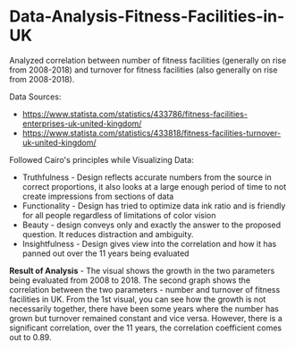 # Data-Analysis-Fitness-Facilities-in-UK

Analyzed correlation between number of fitness facilities (generally on rise from 2008-2018) and turnover for fitness facilities (also generally on rise from 2008-2018). 

Data Sources:
* https://www.statista.com/statistics/433786/fitness-facilities-enterprises-uk-united-kingdom/
* https://www.statista.com/statistics/433818/fitness-facilities-turnover-uk-united-kingdom/

Followed Cairo's principles while Visualizing Data:
* Truthfulness - Design reflects accurate numbers from the source in correct proportions, it also looks at a large enough period of time to not create impressions from sections of data
* Functionality - Design has tried to optimize data ink ratio and is friendly for all people regardless of limitations of color vision
* Beauty - design conveys only and exactly the answer to the proposed question. It reduces distraction and ambiguity.
* Insightfulness - Design gives view into the correlation and how it has panned out over the 11 years being evaluated

**Result of Analysis** - The visual shows the growth in the two parameters being evaluated from 2008 to 2018. The second graph shows the correlation between the two parameters - number and turnover of fitness facilities in UK. From the 1st visual, you can see how the growth is not necessarily together, there have been some years where the number has grown but turnover remained constant and vice versa. However, there is a significant correlation, over the 11 years, the correlation coefficient comes out to 0.89.
